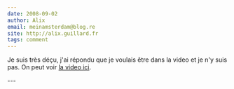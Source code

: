 ```yaml
---
date: 2008-09-02
author: Alix
email: meinamsterdam@blog.re
site: http://alix.guillard.fr
tags: comment
---
```


<p>
Je suis très déçu, j'ai répondu que je voulais être dans la video et je n'y suis pas. On peut voir <a href="http://blog.re/me-in-amsterdam/index.php/film-pays-bas">la video ici</a>.
</p>
---